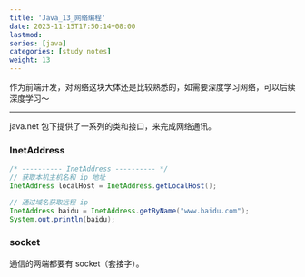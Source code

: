```yaml
---
title: 'Java_13_网络编程'
date: 2023-11-15T17:50:14+08:00
lastmod:
series: [java]
categories: [study notes]
weight: 13
---
```


作为前端开发，对网络这块大体还是比较熟悉的，如需要深度学习网络，可以后续深度学习～

---

java.net 包下提供了一系列的类和接口，来完成网络通讯。

### InetAddress

```java
/* ---------- InetAddress ---------- */
// 获取本机主机名和 ip 地址
InetAddress localHost = InetAddress.getLocalHost();

// 通过域名获取远程 ip
InetAddress baidu = InetAddress.getByName("www.baidu.com");
System.out.println(baidu);
```

### socket

通信的两端都要有 socket（套接字）。
